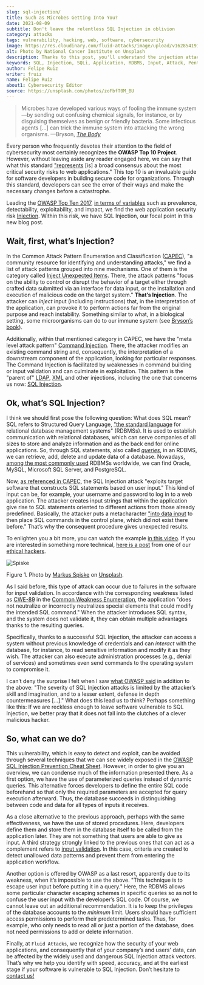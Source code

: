 ```yaml
---
slug: sql-injection/
title: Such as Microbes Getting Into You?
date: 2021-08-09
subtitle: Don't leave the relentless SQL Injection in oblivion
category: attacks
tags: vulnerability, hacking, web, software, cybersecurity
image: https://res.cloudinary.com/fluid-attacks/image/upload/v1628541914/blog/sql-injection/cover_sql_rpw56v.webp
alt: Photo by National Cancer Institute on Unsplash
description: Thanks to this post, you'll understand the injection attacks in general terms, especially the SQL Injection. You'll also have some prevention ideas at hand.
keywords: SQL, Injection, SQLi, Application, RDBMS, Input, Attack, Pentesting, Ethical Hacking
author: Felipe Ruiz
writer: fruiz
name: Felipe Ruiz
about1: Cybersecurity Editor
source: https://unsplash.com/photos/zoFbfT0M_BU
---
```


> Microbes have developed various ways of fooling the immune system —by
> sending out confusing chemical signals, for instance, or by disguising
> themselves as benign or friendly bacteria. Some infectious agents
> \[…​\] can trick the immune system into attacking the wrong
> organisms. —Bryson, [*The
> Body*](https://books.google.com.co/books?id=856DDwAAQBAJ)

Every person who frequently devotes their attention to the field of
cybersecurity most certainly recognizes the **OWASP Top 10 Project**.
However, without leaving aside any reader engaged here, we can say that
what this standard ["represents](https://owasp.org/www-project-top-ten/)
\[is\] a broad consensus about the most critical security risks to web
applications." This top 10 is an invaluable guide for software
developers in building secure code for organizations. Through this
standard, developers can see the error of their ways and make the
necessary changes before a catastrophe.

Leading the [OWASP Top
Ten 2017](https://owasp.org/www-project-top-ten/2017/), [in terms of
variables](https://owasp.org/www-pdf-archive/OWASP_Top_10-2017_%28en%29.pdf.pdf)
such as prevalence, detectability, exploitability, and impact, we find
the web application security risk
[Injection](https://owasp.org/www-project-top-ten/2017/A1_2017-Injection).
Within this risk, we have SQL Injection, our focal point in this new
blog post.

## Wait, first, what’s Injection?

In the Common Attack Pattern Enumeration and Classification
([CAPEC](https://capec.mitre.org/index.html)), "a community resource for
identifying and understanding attacks," we find a list of attack
patterns grouped into nine mechanisms. One of them is the category
called [Inject Unexpected
Items](https://capec.mitre.org/data/definitions/152.html). There, the
attack patterns "focus on the ability to control or disrupt the behavior
of a target either through crafted data submitted via an interface for
data input, or the installation and execution of malicious code on the
target system." **That’s Injection**. The attacker can *inject* input
(including instructions) that, in the interpretation of the application,
can provoke it to perform actions far from the original purpose and
reach instability. Something similar to what, in a biological setting,
some microorganisms can do to our immune system (see [Bryson’s
book](https://www.amazon.com/Body-Guide-Occupants-Bill-Bryson/dp/0385539304)).

Additionally, within that mentioned category in CAPEC, we have the "meta
level attack pattern" [Command
Injection](https://capec.mitre.org/data/definitions/248.html). There,
the attacker modifies an existing command string and, consequently, the
interpretation of a downstream component of the application, looking for
particular responses. The Command Injection is facilitated by weaknesses
in command building or input validation and can culminate in
exploitation. This pattern is the "parent of"
[LDAP](https://capec.mitre.org/data/definitions/136.html),
[XML](https://capec.mitre.org/data/definitions/250.html) and other
injections, including the one that concerns us now: [SQL
Injection](https://capec.mitre.org/data/definitions/66.html).

## Ok, what’s SQL Injection?

I think we should first pose the following question: What does SQL mean?
SQL refers to Structured Query Language, ["the standard
language](http://www.sqlcourse.com/intro.html) for relational database
management systems" (RDBMSs). It is used to establish communication with
relational databases, which can serve companies of all sizes to store
and analyze information and as the back end for online applications. So,
through SQL statements, also called
[*queries*](https://www.educative.io/blog/what-is-database-query-sql-nosql),
in an RDBMS, we can retrieve, add, delete and update data of a database.
Nowadays, [among the most commonly
used](https://www.statista.com/statistics/1131568/worldwide-popularity-ranking-relational-database-management-systems/)
RDBMSs worldwide, we can find Oracle, MySQL, Microsoft SQL Server, and
PostgreSQL.

Now, [as referenced in
CAPEC](https://capec.mitre.org/data/definitions/66.html), the SQL
Injection attack "exploits target software that constructs SQL
statements based on user input." This kind of input can be, for example,
your username and password to log in to a web application. The attacker
creates input strings that within the application give rise to SQL
statements oriented to different actions from those already predefined.
Basically, the attacker puts a metacharacter ["into data
input](https://owasp.org/www-community/attacks/SQL_Injection) to then
place SQL commands in the control plane, which did not exist there
before." That’s why the consequent procedure gives unexpected results.

To enlighten you a bit more,
you can watch the example
[in this video](https://youtu.be/FHCTfA9cCXs?t=84).
If you are interested in something more technical,
[here is a post](../sqli-manual-bypass/)
from one of our [ethical hackers](../../solutions/ethical-hacking/).

<div class="imgblock">

![Spiske](https://res.cloudinary.com/fluid-attacks/image/upload/v1628549604/blog/sql-injection/spiske_v0nev5.webp)

<div class="title">

Figure 1. Photo by [Markus
Spiske](https://unsplash.com/@markusspiske?utm_source=unsplash&utm_medium=referral&utm_content=creditCopyText)
on [Unsplash](https://unsplash.com/photos/DnBtFBnqlRc).

</div>

</div>

As I said before, this type of attack can occur due to failures in the
software for input validation. In accordance with the corresponding
weakness listed as
[CWE-89](https://cwe.mitre.org/data/definitions/89.html) in the [Common
Weakness Enumeration](../../compliance/cwe/), the application "does not
neutralize or incorrectly neutralizes special elements that could modify
the intended SQL command." When the attacker introduces SQL syntax, and
the system does not validate it, they can obtain multiple advantages
thanks to the resulting queries.

Specifically, thanks to a successful SQL Injection, the attacker can
access a system without previous knowledge of credentials and can
*interact* with the database, for instance, to read sensitive
information and modify it as they wish. The attacker can also execute
administration processes (e.g., denial of services) and sometimes even
send commands to the operating system to compromise it.

I can’t deny the surprise I felt when I saw [what OWASP
said](https://owasp.org/www-community/attacks/SQL_Injection#) in
addition to the above: "The severity of SQL Injection attacks is limited
by the attacker’s skill and imagination, and to a lesser extent, defense
in depth countermeasures \[…​\]." What does this lead us to think?
Perhaps something like this: If we are reckless enough to leave software
vulnerable to SQL Injection, we better pray that it does not fall into
the clutches of a clever malicious hacker.

## So, what can we do?

This vulnerability, which is easy to detect and exploit, can be avoided
through several techniques that we can see widely exposed in the [OWASP
SQL Injection Prevention Cheat
Sheet](https://cheatsheetseries.owasp.org/cheatsheets/SQL_Injection_Prevention_Cheat_Sheet.html).
However, in order to give you an overview, we can condense much of the
information presented there. As a first option, we have the use of
parameterized queries instead of dynamic queries. This alternative
forces developers to define the entire SQL code beforehand so that only
the required parameters are accepted for query execution afterward.
Thus, the database succeeds in distinguishing between code and data for
all types of inputs it receives.

As a close alternative to the previous approach, perhaps with the same
effectiveness, we have the use of stored procedures. Here, developers
define them and store them in the database itself to be called from the
application later. They are not something that users are able to give as
input. A third strategy strongly linked to the previous ones that can
act as a complement refers to [input
validation](https://cheatsheetseries.owasp.org/cheatsheets/Input_Validation_Cheat_Sheet.html).
In this case, criteria are created to detect unallowed data patterns and
prevent them from entering the application workflow.

Another option is offered by OWASP as a last resort, apparently due to
its weakness, when it’s impossible to use the above. "This technique is
to escape user input before putting it in a query." Here, the RDBMS
allows some particular character escaping schemes in specific queries so
as not to confuse the user input with the developer’s SQL code. Of
course, we cannot leave out an additional recommendation. It is to keep
the privileges of the database accounts to the *minimum* limit. Users
should have sufficient access permissions to perform their predetermined
tasks. Thus, for example, who only needs to read all or just a portion
of the database, does not need permissions to add or delete information.

Finally, at `Fluid Attacks`, we recognize how the security of your web
applications, and consequently that of your company’s and users' data,
can be affected by the widely used and dangerous SQL Injection attack
vectors. That’s why we help you identify with speed, accuracy, and at
the earliest stage if your software is vulnerable to SQL Injection.
Don’t hesitate to [contact us\!](../../contact-us/)
